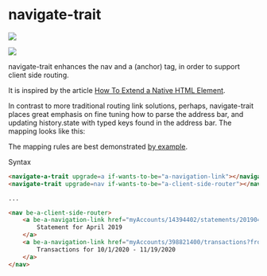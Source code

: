 # navigate-trait

<a href="https://nodei.co/npm/navigate-trait/"><img src="https://nodei.co/npm/navigate-trait.png"></a>

<img src="https://badgen.net/bundlephobia/minzip/navigate-trait">

navigate-trait enhances the nav and a (anchor) tag, in order to support client side routing.

It is inspired by the article [How To Extend a Native HTML Element](https://itnext.io/how-to-extend-a-native-html-element-1d4674e09c22).

In contrast to more traditional routing link solutions, perhaps, navigate-trait places great emphasis on fine tuning how to parse the address bar, and updating history.state
with typed keys found in the address bar.  The mapping looks like this:

The mapping rules are best demonstrated [by example](https://github.com/bahrus/navigate-trait/blob/baseline/dev.ts#L14).

Syntax

```html
<navigate-a-trait upgrade=a if-wants-to-be="a-navigation-link"></navigate-a-trait>
<navigate-trait upgrade=nav if-wants-to-be="a-client-side-router"></navigate-trait>

...

<nav be-a-client-side-router>
    <a be-a-navigation-link href="myAccounts/14394402/statements/201904?page=1" slot="link">
        Statement for April 2019
    </a>
    <a be-a-navigation-link href="myAccounts/398821400/transactions?from=20201001&to=20201119" slot="link">
        Transactions for 10/1/2020 - 11/19/2020
    </a>
</nav>

```

